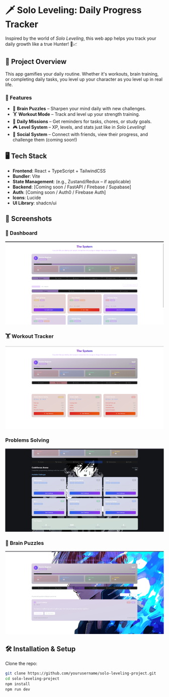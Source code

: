 # 🗡️ Solo Leveling: Daily Progress Tracker

Inspired by the world of *Solo Leveling*, this web app helps you track your daily growth like a true Hunter! 💪📈

## 🚀 Project Overview

This app gamifies your daily routine. Whether it's workouts, brain training, or completing daily tasks, you level up your character as you level up in real life.

### 🌟 Features

- 🧠 **Brain Puzzles** – Sharpen your mind daily with new challenges.
- 🏋️ **Workout Mode** – Track and level up your strength training.
- 📅 **Daily Missions** – Get reminders for tasks, chores, or study goals.
- 🎮 **Level System** – XP, levels, and stats just like in *Solo Leveling*!
- 👫 **Social System** – Connect with friends, view their progress, and challenge them (coming soon!)

## 🖥️ Tech Stack

- **Frontend**: React + TypeScript + TailwindCSS
- **Bundler**: Vite
- **State Management**: (e.g., Zustand/Redux – if applicable)
- **Backend**: [Coming soon / FastAPI / Firebase / Supabase]
- **Auth**: [Coming soon / Auth0 / Firebase Auth]
- **Icons**: Lucide
- **UI Library**: shadcn/ui

## 📸 Screenshots

### 🧭 Dashboard
![Dashboard](./assets/Dashboard.png)

### 🏋️ Workout Tracker
![Workout](./assets/workout.png)

### Problems Solving
![Problems](./assets/Problem_solving.png)

### 🧠 Brain Puzzles
![Puzzles](./assets/puzzles.png)


## 🛠️ Installation & Setup

Clone the repo:

```bash
git clone https://github.com/yourusername/solo-leveling-project.git
cd solo-leveling-project
npm install
npm run dev
